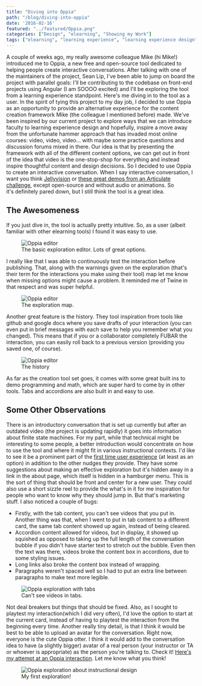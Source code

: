 ```yaml
---
title: "Diving into Oppia"
path: "/blog/diving-into-oppia"
date: '2016-02-16'
featured: "../featured/Oppia.png"
categories: ["Design", "elearning", "Showing my Work"]
tags: ["elearning", "learning experience", "learning experience design", "Oppia"]
---
```


A couple of weeks ago, my really awesome colleague Mike (hi Mike!) introduced me to Oppia, a new free and open-source tool dedicated to helping people create interactive conversations. After talking with one of the maintainers of the project, Sean Lip, I've been able to jump on board the project with parallel goals: I'll be contributing to the codebase on front-end projects using Angular (I am SOOOO excited) and I'll be exploring the tool from a learning experience standpoint. Here's me diving in to the tool as a user. In the spirit of tying this project to my day job, I decided to use Oppia as an opportunity to provide an alternative experience for the content creation framework Mike (the colleague I mentioned before) made. We've been inspired by our current project to explore ways that we can introduce faculty to learning experience design and hopefully, inspire a move away from the unfortunate hammer approach that has invaded most online courses: video, video, video... with maybe some practice questions and discussion forums mixed in there. Our idea is that by presenting the framework with all of the different content options, we can get out in front of the idea that video is the one-stop-shop for everything and instead inspire thoughtful content and design decisions. So I decided to use Oppia to create an interactive conversation. When I say interactive conversation, I want you think [Jellyvision](/blog/inspiration-jellyvision-conversations/) or [these great demos from an Articulate challenge](https://community.articulate.com/articles/examples-of-interactive-conversations), except open-source and without audio or animations. So it's definitely pared down, but I still think the tool is a great idea.

## The Awesomeness

If you just dive in, the tool is actually pretty intuitive. So, as a user (albeit familiar with other elearning tools) I found it was easy to use.

<figure>
  <img
    sizes="(max-width: 810px) 100vw, 810px"
    srcset="http://res.cloudinary.com/dhdaswa6t/image/upload/f_auto,q_60,w_203/v1530396697/blog/Screen-Shot-2016-02-06-at-9.27.44-PM.png 203w,
            http://res.cloudinary.com/dhdaswa6t/image/upload/f_auto,q_60,w_405/v1530396697/blog/Screen-Shot-2016-02-06-at-9.27.44-PM.png 405w,
            http://res.cloudinary.com/dhdaswa6t/image/upload/f_auto,q_60,w_810/v1530396697/blog/Screen-Shot-2016-02-06-at-9.27.44-PM.png 810w,
            http://res.cloudinary.com/dhdaswa6t/image/upload/f_auto,q_60,w_1215/v1530396697/blog/Screen-Shot-2016-02-06-at-9.27.44-PM.png 1215w"
    src="http://res.cloudinary.com/dhdaswa6t/image/upload/f_auto,q_60,w_810/v1530396697/blog/Screen-Shot-2016-02-06-at-9.27.44-PM.png"
    alt="Oppia editor" />
  <figcaption>The basic exploration editor. Lots of great options.</figcaption>
</figure>

I really like that I was able to continuously test the interaction before publishing. That, along with the warnings given on the exploration (that's their term for the interactions you make using their tool) map let me know when missing options might cause a problem. It reminded me of Twine in that respect and was super helpful.

<figure>
  <img
    sizes="(max-width: 810px) 100vw, 810px"
    srcset="http://res.cloudinary.com/dhdaswa6t/image/upload/f_auto,q_60,w_203/v1530396697/blog/Screen-Shot-2016-02-06-at-9.23.52-PM.png 203w,
            http://res.cloudinary.com/dhdaswa6t/image/upload/f_auto,q_60,w_405/v1530396697/blog/Screen-Shot-2016-02-06-at-9.23.52-PM.png 405w,
            http://res.cloudinary.com/dhdaswa6t/image/upload/f_auto,q_60,w_810/v1530396697/blog/Screen-Shot-2016-02-06-at-9.23.52-PM.png 810w,
            http://res.cloudinary.com/dhdaswa6t/image/upload/f_auto,q_60,w_1215/v1530396697/blog/Screen-Shot-2016-02-06-at-9.23.52-PM.png 1215w"
    src="http://res.cloudinary.com/dhdaswa6t/image/upload/f_auto,q_60,w_810/v1530396697/blog/Screen-Shot-2016-02-06-at-9.23.52-PM.png"
    alt="Oppia editor" />
  <figcaption>The exploration map.</figcaption>
</figure>

Another great feature is the history. They tool inspiration from tools like github and google docs where you save drafts of your interaction (you can even put in brief messages with each save to help you remember what you changed). This means that if you or a collaborator completely FUBAR the interaction, you can easily roll back to a previous version (providing you saved one, of course).

<figure>
  <img
    sizes="(max-width: 810px) 100vw, 810px"
    srcset="http://res.cloudinary.com/dhdaswa6t/image/upload/f_auto,q_60,w_203/v1530396697/blog/Screen-Shot-2016-02-06-at-9.24.52-PM.png 203w,
            http://res.cloudinary.com/dhdaswa6t/image/upload/f_auto,q_60,w_405/v1530396697/blog/Screen-Shot-2016-02-06-at-9.24.52-PM.png 405w,
            http://res.cloudinary.com/dhdaswa6t/image/upload/f_auto,q_60,w_810/v1530396697/blog/Screen-Shot-2016-02-06-at-9.24.52-PM.png 810w,
            http://res.cloudinary.com/dhdaswa6t/image/upload/f_auto,q_60,w_1215/v1530396697/blog/Screen-Shot-2016-02-06-at-9.24.52-PM.png 1215w"
    src="http://res.cloudinary.com/dhdaswa6t/image/upload/f_auto,q_60,w_810/v1530396697/blog/Screen-Shot-2016-02-06-at-9.24.52-PM.png"
    alt="Oppia editor" />
  <figcaption>The history</figcaption>
</figure>

As far as the creation tool set goes, it comes with some great built ins to demo programming and math, which are super hard to come by in other tools. Tabs and accordions are also built in and easy to use.

## Some Other Observations

There is an introductory conversation that is set up currently but after an outdated video (the project is updating rapidly) it goes into information about finite state machines. For my part, while that technical might be interesting to some people, a better introduction would concentrate on how to use the tool and where it might fit in various instructional contexts. I'd like to see it be a prominent part of the [first time user experience](http://www.kryshiggins.com/first-time-user-experiences-in-mobile-apps/) (at least as an option) in addition to the other nudges they provide. They have some suggestions about making an effective exploration but it's hidden away in a link in the about page, which itself is hidden in a hamburger menu. This is the sort of thing that should be front and center for a new user. They could also use a short sizzle reel to provide the what's in it for me inspiration for people who want to know why they should jump in. But that's marketing stuff. I also noticed a couple of bugs:

*   Firstly, with the tab content, you can't see videos that you put in. Another thing was that, when I went to put in tab content to a different card, the same tab content showed up again, instead of being cleared.
*   Accordion content allowed for videos, but in display, it showed up squished as opposed to taking up the full length of the conversation bubble if you didn't have starter text to stretch out the bubble. Even then the text was there, videos broke the content box in accordions, due to some styling issues.
*   Long links also broke the content box instead of wrapping.
*   Paragraphs weren't spaced well so I had to put an extra line between paragraphs to make text more legible.

<figure>
  <img
    sizes="(max-width: 810px) 100vw, 810px"
    srcset="http://res.cloudinary.com/dhdaswa6t/image/upload/f_auto,q_60,w_203/v1530396697/blog/Screen-Shot-2016-02-06-at-9.36.41-PM.png 203w,
            http://res.cloudinary.com/dhdaswa6t/image/upload/f_auto,q_60,w_405/v1530396697/blog/Screen-Shot-2016-02-06-at-9.36.41-PM.png 405w,
            http://res.cloudinary.com/dhdaswa6t/image/upload/f_auto,q_60,w_810/v1530396697/blog/Screen-Shot-2016-02-06-at-9.36.41-PM.png 810w,
            http://res.cloudinary.com/dhdaswa6t/image/upload/f_auto,q_60,w_1215/v1530396697/blog/Screen-Shot-2016-02-06-at-9.36.41-PM.png 1215w"
    src="http://res.cloudinary.com/dhdaswa6t/image/upload/f_auto,q_60,w_810/v1530396697/blog/Screen-Shot-2016-02-06-at-9.36.41-PM.png"
    alt="Oppia exploration with tabs" />
  <figcaption>Can't see videos in tabs.</figcaption>
</figure>

Not deal breakers but things that should be fixed. Also, as I sought to playtest my interaction(which I did very often), I'd love the option to start at the current card, instead of having to playtest the interaction from the beginning every time. Another really tiny detail, is that I think it would be best to be able to upload an avatar for the conversation. Right now, everyone is the cute Oppia otter. I think it would add to the conversation idea to have (a slightly bigger) avatar of a real person (your instructor or TA or whoever is appropriate) as the person you're talking to. Check it! [Here's my attempt at an Oppia interaction](https://www.oppia.org/explore/u8dTy7jhBTj0). Let me know what you think!

<figure>
  <img
    sizes="(max-width: 810px) 100vw, 810px"
    srcset="http://res.cloudinary.com/dhdaswa6t/image/upload/f_auto,q_60,w_203/v1530396697/blog/Screen-Shot-2016-02-07-at-7.01.32-PM.png 203w,
            http://res.cloudinary.com/dhdaswa6t/image/upload/f_auto,q_60,w_405/v1530396697/blog/Screen-Shot-2016-02-07-at-7.01.32-PM.png 405w,
            http://res.cloudinary.com/dhdaswa6t/image/upload/f_auto,q_60,w_810/v1530396697/blog/Screen-Shot-2016-02-07-at-7.01.32-PM.png 810w,
            http://res.cloudinary.com/dhdaswa6t/image/upload/f_auto,q_60,w_1215/v1530396697/blog/Screen-Shot-2016-02-07-at-7.01.32-PM.png 1215w"
    src="http://res.cloudinary.com/dhdaswa6t/image/upload/f_auto,q_60,w_810/v1530396697/blog/Screen-Shot-2016-02-07-at-7.01.32-PM.png"
    alt="Oppia exploration about instructional design" />
  <figcaption>My first exploration!</figcaption>
</figure>
